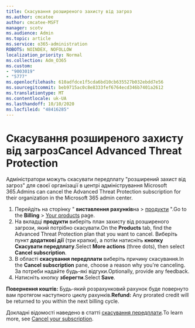 ```yaml
---
title: Скасування розширеного захисту від загроз
ms.author: cmcatee
author: cmcatee-MSFT
manager: scotv
ms.audience: Admin
ms.topic: article
ms.service: o365-administration
ROBOTS: NOINDEX, NOFOLLOW
localization_priority: Normal
ms.collection: Adm_O365
ms.custom:
- "9003019"
- "5777"
ms.openlocfilehash: 610adfdce1f5cda6bd10cb635527b032ebdd7e56
ms.sourcegitcommit: beb9715ac0c8e8333fef6764ecd346b7401a2612
ms.translationtype: MT
ms.contentlocale: uk-UA
ms.lasthandoff: 10/10/2020
ms.locfileid: "48416285"
---
```

# <a name="cancel-advanced-threat-protection"></a><span data-ttu-id="04767-102">Скасування розширеного захисту від загроз</span><span class="sxs-lookup"><span data-stu-id="04767-102">Cancel Advanced Threat Protection</span></span>

<span data-ttu-id="04767-103">Адміністратори можуть скасувати передплату "розширений захист від загроз" для своєї організації в центрі адміністрування Microsoft 365.</span><span class="sxs-lookup"><span data-stu-id="04767-103">Admins can cancel the Advanced Threat Protection subscription for their organization in the Microsoft 365 admin center.</span></span>

1. <span data-ttu-id="04767-104">Перейдіть на сторінку " **виставлення рахунків**на  >  [продукти](https://go.microsoft.com/fwlink/p/?linkid=842054) ".</span><span class="sxs-lookup"><span data-stu-id="04767-104">Go to the  **Billing** > [Your products](https://go.microsoft.com/fwlink/p/?linkid=842054) page.</span></span>
2. <span data-ttu-id="04767-105">На вкладці **продукти** виберіть план захисту від розширеного загрози, який потрібно скасувати.</span><span class="sxs-lookup"><span data-stu-id="04767-105">On the **Products** tab, find the Advanced Threat Protection plan that you want to cancel.</span></span> <span data-ttu-id="04767-106">Виберіть пункт **додаткові дії** (три крапки), а потім натисніть **кнопку Скасувати передплату**.</span><span class="sxs-lookup"><span data-stu-id="04767-106">Select **More actions** (three dots), then select **Cancel subscription**.</span></span>
3. <span data-ttu-id="04767-107">В області **скасування передплати** виберіть причину скасування.</span><span class="sxs-lookup"><span data-stu-id="04767-107">In the **Cancel subscription** pane, choose a reason why you're canceling.</span></span> <span data-ttu-id="04767-108">За потреби надайте будь-які відгуки.</span><span class="sxs-lookup"><span data-stu-id="04767-108">Optionally, provide any feedback.</span></span>
4. <span data-ttu-id="04767-109">Натисніть кнопку **зберегти**.</span><span class="sxs-lookup"><span data-stu-id="04767-109">Select **Save**.</span></span>

<span data-ttu-id="04767-110">**Повернення коштів:** Будь-який розрахунковий рахунок буде повернуто вам протягом наступного циклу рахунків.</span><span class="sxs-lookup"><span data-stu-id="04767-110">**Refund:** Any prorated credit will be returned to you within the next billing cycle.</span></span>

<span data-ttu-id="04767-111">Докладні відомості наведено в статті [скасування передплати](https://docs.microsoft.com/microsoft-365/commerce/subscriptions/cancel-your-subscription).</span><span class="sxs-lookup"><span data-stu-id="04767-111">To learn more, see [Cancel your subscription](https://docs.microsoft.com/microsoft-365/commerce/subscriptions/cancel-your-subscription).</span></span>
